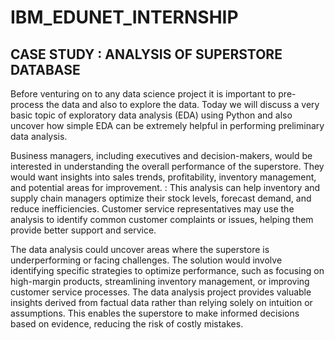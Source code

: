 # IBM_EDUNET_INTERNSHIP

## CASE STUDY : ANALYSIS OF SUPERSTORE DATABASE

Before venturing on to any data science project it is important to pre-process the data and also to explore the data. Today we will discuss a very basic topic of exploratory data analysis (EDA) using Python and also uncover how simple EDA can be extremely helpful in performing preliminary data analysis.

Business managers, including executives and decision-makers, would be interested in understanding the overall performance of the superstore. They would want insights into sales trends, profitability, inventory management, and potential areas for improvement. : This analysis can help inventory and supply chain managers optimize their stock levels, forecast demand, and reduce inefficiencies. Customer service representatives may use the analysis to identify common customer complaints or issues, helping them provide better support and service.

The data analysis could uncover areas where the superstore is underperforming or facing challenges. The solution would involve identifying specific strategies to optimize performance, such as focusing on high-margin products, streamlining inventory management, or improving customer service processes. The data analysis project provides valuable insights derived from factual data rather than relying solely on intuition or assumptions. This enables the superstore to make informed decisions based on evidence, reducing the risk of costly mistakes.
